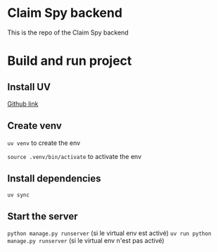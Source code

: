 # Claim Spy backend
This is the repo of the Claim Spy backend

# Build and run project

## Install UV
[Github link](https://github.com/astral-sh/uv)

## Create venv
`uv venv` to create the env

`source .venv/bin/activate` to activate the env

## Install dependencies
`uv sync`

## Start the server
`python manage.py runserver` (si le virtual env est activé)
`uv run python manage.py runserver` (si le virtual env n'est pas activé)
